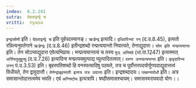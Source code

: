 ```yaml
---
index:  6.2.141
sutra:  देवताद्वन्द्वे च
vritti:  nyasa
---
```


`इन्द्रासोमौ` इति। `देवताद्वन्द्वे च` इति पूर्वपदस्यानङ्। `ऋज्रेन्द्र` इत्यादि। `वृधिवपिभ्यां रन्` (द.उ.8.45), इत्यतो रन्नित्यनुवर्तगाने `ऋज्रेन्द्रः` (द.उ.8.46) इतीन्द्रशब्दो रन्प्रत्ययान्तो निपात्यते, तेनाद्युदात्तः। `सोम इति मन्प्रत्ययान्तः` इति। तेन सोऽप्याद्युदात्त एवेत्यभिप्रायः। मन्प्रत्ययान्तत्वं च तस्य `षुञ् अभिषवे` (धा.पा.1247) इत्यस्मात् `अर्त्तिस्तुसुहुस्रु` (द.उ.7.26) इत्यादिना मन्प्रत्ययमुत्पाद्य व्युत्पादितत्वात्। `वरुण उनन्प्रत्ययान्तः` इति। `कृवृदारिभ्य उनन्` पं.उ.3.53) इति। बृहस्पतिशब्दो हि वनस्पत्यादिषु पठ्यते, तत्र च पूर्वोत्तरपदयोर्युगपदाद्युदात्तत्वं विधीयते, तेन द्वावुदात्तौ। `तेनेन्द्राबृहस्पती इत्यत्र तत्र उदात्ताः` इति। इन्द्रशब्दादयः। `प्लक्षन्यग्रोधौ` इति। अत्र समासान्तोदात्तत्वमेव भवति। एवं `अग्निष्टोमः` इत्यत्रापि। षष्ठीसमासश्चायम्। समासस्वरापवादो योगः।।

